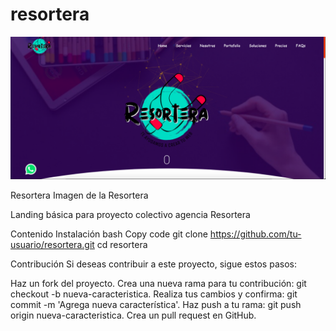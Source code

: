 # resortera
![Texto alternativo](resortera_dev_landing.png)

Resortera
Imagen de la Resortera

Landing básica para proyecto colectivo agencia Resortera 

Contenido
Instalación
bash
Copy code
git clone https://github.com/tu-usuario/resortera.git
cd resortera


Contribución
Si deseas contribuir a este proyecto, sigue estos pasos:

Haz un fork del proyecto.
Crea una nueva rama para tu contribución: git checkout -b nueva-caracteristica.
Realiza tus cambios y confirma: git commit -m 'Agrega nueva característica'.
Haz push a tu rama: git push origin nueva-caracteristica.
Crea un pull request en GitHub.
